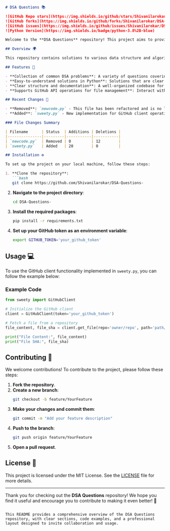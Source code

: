```markdown
# DSA Questions 📚

![GitHub Repo stars](https://img.shields.io/github/stars/Shivanilarokar/DSA-Questions-)
![GitHub forks](https://img.shields.io/github/forks/Shivanilarokar/DSA-Questions-)
![GitHub issues](https://img.shields.io/github/issues/Shivanilarokar/DSA-Questions-)
![Python Version](https://img.shields.io/badge/python-3.8%2B-blue)

Welcome to the **DSA Questions** repository! This project aims to provide a collection of data structure and algorithm questions, along with code implementations to help developers enhance their coding skills.

## Overview 🌍

This repository contains solutions to various data structure and algorithm problems. The code is designed to be simple and easy to understand, making it an excellent resource for beginners and seasoned programmers alike.

## Features 🚀

- **Collection of common DSA problems**: A variety of questions covering key concepts.
- **Easy-to-understand solutions in Python**: Solutions that are clear and well-documented.
- **Clear structure and documentation**: A well-organized codebase for easy navigation.
- **Supports GitHub API operations for file management**: Interact with GitHub repositories programmatically.

## Recent Changes 🔄

- **Removed**: `newcode.py` - This file has been refactored and is no longer part of the codebase.
- **Added**: `sweety.py` - New implementation for GitHub client operations.

### File Changes Summary

| Filename      | Status  | Additions | Deletions |
|---------------|---------|-----------|-----------|
| `newcode.py`  | Removed | 0         | 12        |
| `sweety.py`   | Added   | 20        | 0         |

## Installation ⚙️

To set up the project on your local machine, follow these steps:

1. **Clone the repository**:
   ```bash
   git clone https://github.com/Shivanilarokar/DSA-Questions-
   ```

2. **Navigate to the project directory**:
   ```bash
   cd DSA-Questions-
   ```

3. **Install the required packages**:
   ```bash
   pip install -r requirements.txt
   ```

4. **Set up your GitHub token as an environment variable**:
   ```bash
   export GITHUB_TOKEN='your_github_token'
   ```

## Usage 💻

To use the GitHub client functionality implemented in `sweety.py`, you can follow the example below:

### Example Code

```python
from sweety import GitHubClient

# Initialize the GitHub client
client = GitHubClient(token='your_github_token')

# Fetch a file from a repository
file_content, file_sha = client.get_file(repo='owner/repo', path='path/to/file', branch='master')

print("File Content:", file_content)
print("File SHA:", file_sha)
```

## Contributing 🤝

We welcome contributions! To contribute to the project, please follow these steps:

1. **Fork the repository**.
2. **Create a new branch**:
   ```bash
   git checkout -b feature/YourFeature
   ```
3. **Make your changes and commit them**:
   ```bash
   git commit -m "Add your feature description"
   ```
4. **Push to the branch**:
   ```bash
   git push origin feature/YourFeature
   ```
5. **Open a pull request**.

## License 📜

This project is licensed under the MIT License. See the [LICENSE](LICENSE) file for more details.

---

Thank you for checking out the **DSA Questions** repository! We hope you find it useful and encourage you to contribute to making it even better! 🎉
```

This README provides a comprehensive overview of the DSA Questions repository, with clear sections, code examples, and a professional layout designed to invite collaboration and usage.